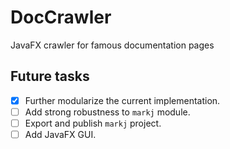 # DocCrawler

JavaFX crawler for famous documentation pages

## Future tasks

- [x] Further modularize the current implementation.
- [ ] Add strong robustness to `markj` module.
- [ ] Export and publish `markj` project.
- [ ] Add JavaFX GUI.
